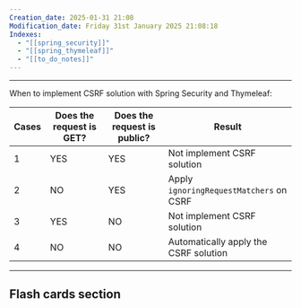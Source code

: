 ```yaml
---
Creation_date: 2025-01-31 21:08
Modification_date: Friday 31st January 2025 21:08:18
Indexes:
  - "[[spring_security]]"
  - "[[spring_thymeleaf]]"
  - "[[to_do_notes]]"
---
```


----


When to implement CSRF solution with Spring Security and Thymeleaf:

| Cases | Does the request is GET? | Does the request is public? | Result                                  |
| ----- | ------------------------ | --------------------------- | --------------------------------------- |
| 1     | YES                      | YES                         | Not implement CSRF solution             |
| 2     | NO                       | YES                         | Apply `ignoringRequestMatchers` on CSRF |
| 3     | YES                      | NO                          | Not implement CSRF solution             |
| 4     | NO                       | NO                          | Automatically apply the CSRF solution   |



















---
## Flash cards section
